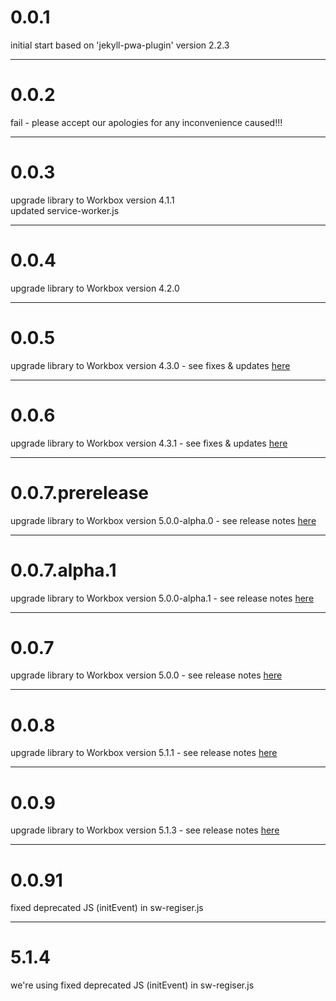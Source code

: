 # 0.0.1

initial start based on 'jekyll-pwa-plugin' version 2.2.3

---

# 0.0.2

fail - please accept our apologies for any inconvenience caused!!!

---

# 0.0.3

upgrade library to Workbox version 4.1.1    
updated service-worker.js

---

# 0.0.4

upgrade library to Workbox version 4.2.0

---

# 0.0.5

upgrade library to Workbox version 4.3.0 - see fixes & updates [here](https://github.com/GoogleChrome/workbox/releases/tag/v4.3.1) 

---

# 0.0.6

upgrade library to Workbox version 4.3.1 - see fixes & updates [here](https://github.com/GoogleChrome/workbox/releases/tag/v4.3.1) 

---

# 0.0.7.prerelease

upgrade library to Workbox version 5.0.0-alpha.0 - see release notes [here](https://github.com/GoogleChrome/workbox/releases/tag/v5.0.0-alpha.0) 

---

# 0.0.7.alpha.1

upgrade library to Workbox version 5.0.0-alpha.1 - see release notes [here](https://github.com/GoogleChrome/workbox/releases/tag/v5.0.0-alpha.1) 

---

# 0.0.7

upgrade library to Workbox version 5.0.0 - see release notes [here](https://github.com/GoogleChrome/workbox/releases/tag/v5.0.0) 

---

# 0.0.8

upgrade library to Workbox version 5.1.1 - see release notes [here](https://github.com/GoogleChrome/workbox/releases/tag/v5.1.1) 

---

# 0.0.9

upgrade library to Workbox version 5.1.3 - see release notes [here](https://github.com/GoogleChrome/workbox/releases/tag/v5.1.3) 

---

# 0.0.91

fixed deprecated JS (initEvent) in sw-regiser.js

---

# 5.1.4

we're using fixed deprecated JS (initEvent) in sw-regiser.js